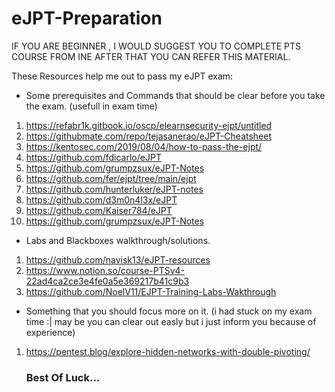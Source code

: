 # eJPT-Preparation
IF YOU ARE BEGINNER , I WOULD SUGGEST YOU TO COMPLETE PTS COURSE FROM INE AFTER THAT YOU CAN REFER THIS MATERIAL.

These Resources help me out to pass my eJPT exam:

- Some prerequisites and Commands that should be clear before you take the exam. (usefull in exam time)
1. https://refabr1k.gitbook.io/oscp/elearnsecurity-ejpt/untitled
2. https://githubmate.com/repo/tejasanerao/eJPT-Cheatsheet
3. https://kentosec.com/2019/08/04/how-to-pass-the-ejpt/
4. https://github.com/fdicarlo/eJPT
5. https://github.com/grumpzsux/eJPT-Notes
6. https://github.com/fer/ejpt/tree/main/ejpt
7. https://github.com/hunterluker/eJPT-notes
8. https://github.com/d3m0n4l3x/eJPT
9. https://github.com/Kaiser784/eJPT
10. https://github.com/grumpzsux/eJPT-Notes


- Labs and Blackboxes walkthrough/solutions.
1. https://github.com/navisk13/eJPT-resources
2. https://www.notion.so/course-PTSv4-22ad4ca2ce3e4fe0a5e369217b41c9b3
3. https://github.com/NoelV11/EJPT-Training-Labs-Wakthrough

- Something that you should focus more on it. (i had stuck on my exam time :| may be you can clear out easly but i just inform you because of experience)
1. https://pentest.blog/explore-hidden-networks-with-double-pivoting/

    ### Best Of Luck...
